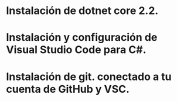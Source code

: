 #   Instalación de dotnet core 2.2. 


#   Instalación y configuración de Visual Studio Code para C#.


#   Instalación de git. conectado a tu cuenta de GitHub y VSC.
